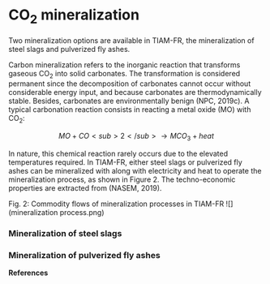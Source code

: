 # CO<sub>2</sub> mineralization

Two mineralization options are available in TIAM-FR, the mineralization of steel slags and pulverized fly ashes.

Carbon mineralization refers to the inorganic reaction that transforms gaseous CO<sub>2</sub> into solid carbonates. The transformation is considered permanent since the decomposition of carbonates cannot occur without considerable energy input, and because carbonates are thermodynamically stable. Besides, carbonates are environmentally benign (NPC, 2019c). A typical carbonation reaction consists in reacting a metal oxide (MO) with CO<sub>2</sub>:

$$
MO+CO<sub>2</sub>→MCO_3+heat
$$

In nature, this chemical reaction rarely occurs due to the elevated temperatures required. In TIAM-FR, either steel slags or pulverized fly ashes can be mineralized with along with electricity and heat to operate the mineralization process, as shown in Figure 2. The techno-economic properties are extracted from (NASEM, 2019).

Fig. 2: Commodity flows of mineralization processes in TIAM-FR
![](mineralization process.png)

### Mineralization of steel slags

### Mineralization of pulverized fly ashes

**References**

